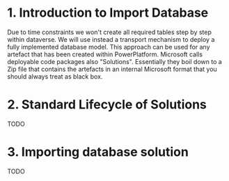 # 1. Introduction to Import Database

Due to time constraints we won't create all required tables step by step within dataverse. We will use instead a transport mechanism to deploy a fully implemented database model. This approach can be used for any artefact that has been created within PowerPlatform. Microsoft calls deployable code packages also "Solutions". Essentially they boil down to a Zip file that contains the artefacts in an internal Microsoft format that you should always treat as black box.

# 2. Standard Lifecycle of Solutions

TODO

# 3. Importing database solution

TODO
